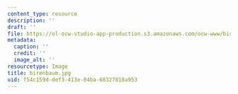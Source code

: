 ```yaml
---
content_type: resource
description: ''
draft: ''
file: https://ol-ocw-studio-app-production.s3.amazonaws.com/ocw-www/birenbaum.jpg
metadata:
  caption: ''
  credit: ''
  image_alt: ''
resourcetype: Image
title: birenbaum.jpg
uid: f54c159d-def3-413e-84ba-68327018a953
---
```

